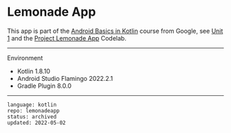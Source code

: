 # Lemonade App

This app is part of the [Android Basics in Kotlin] course from Google, see [Unit 1] and the [Project Lemonade App] Codelab.

[Android Basics in Kotlin]: https://developer.android.com/courses/android-basics-kotlin/course
[Unit 1]: https://developer.android.com/courses/android-basics-kotlin/unit-1
[Project Lemonade App]: https://developer.android.com/codelabs/basic-android-kotlin-training-project-lemonade

---

Environment

- Kotlin 1.8.10
- Android Studio Flamingo 2022.2.1
- Gradle Plugin 8.0.0

---

```
language: kotlin
repo: lemonadeapp
status: archived
updated: 2022-05-02
```
